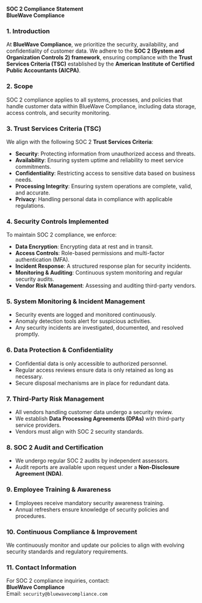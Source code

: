 **SOC 2 Compliance Statement**  
**BlueWave Compliance**  


### 1. Introduction  
At **BlueWave Compliance**, we prioritize the security, availability, and confidentiality of customer data. We adhere to the **SOC 2 (System and Organization Controls 2) framework**, ensuring compliance with the **Trust Services Criteria (TSC)** established by the **American Institute of Certified Public Accountants (AICPA)**.

### 2. Scope  
SOC 2 compliance applies to all systems, processes, and policies that handle customer data within BlueWave Compliance, including data storage, access controls, and security monitoring.

### 3. Trust Services Criteria (TSC)  
We align with the following SOC 2 **Trust Services Criteria**:
- **Security**: Protecting information from unauthorized access and threats.
- **Availability**: Ensuring system uptime and reliability to meet service commitments.
- **Confidentiality**: Restricting access to sensitive data based on business needs.
- **Processing Integrity**: Ensuring system operations are complete, valid, and accurate.
- **Privacy**: Handling personal data in compliance with applicable regulations.

### 4. Security Controls Implemented  
To maintain SOC 2 compliance, we enforce:
- **Data Encryption**: Encrypting data at rest and in transit.
- **Access Controls**: Role-based permissions and multi-factor authentication (MFA).
- **Incident Response**: A structured response plan for security incidents.
- **Monitoring & Auditing**: Continuous system monitoring and regular security audits.
- **Vendor Risk Management**: Assessing and auditing third-party vendors.

### 5. System Monitoring & Incident Management  
- Security events are logged and monitored continuously.
- Anomaly detection tools alert for suspicious activities.
- Any security incidents are investigated, documented, and resolved promptly.

### 6. Data Protection & Confidentiality  
- Confidential data is only accessible to authorized personnel.
- Regular access reviews ensure data is only retained as long as necessary.
- Secure disposal mechanisms are in place for redundant data.

### 7. Third-Party Risk Management  
- All vendors handling customer data undergo a security review.
- We establish **Data Processing Agreements (DPAs)** with third-party service providers.
- Vendors must align with SOC 2 security standards.

### 8. SOC 2 Audit and Certification  
- We undergo regular SOC 2 audits by independent assessors.
- Audit reports are available upon request under a **Non-Disclosure Agreement (NDA)**.

### 9. Employee Training & Awareness  
- Employees receive mandatory security awareness training.
- Annual refreshers ensure knowledge of security policies and procedures.

### 10. Continuous Compliance & Improvement  
We continuously monitor and update our policies to align with evolving security standards and regulatory requirements.

### 11. Contact Information  
For SOC 2 compliance inquiries, contact:  
**BlueWave Compliance**  
Email: `security@bluewavecompliance.com`
